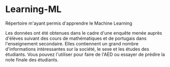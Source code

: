 # Learning-ML
Répertoire m'ayant permis d'apprendre le Machine Learning

Les données ont été obtenues dans le cadre d'une enquête menée auprès d'élèves suivant des cours de mathématiques et de portugais dans l'enseignement secondaire. Elles contiennent un grand nombre d'informations intéressantes sur la société, le sexe et les études des étudiants. Vous pouvez l'utiliser pour faire de l'AED ou essayer de prédire la note finale des étudiants.
